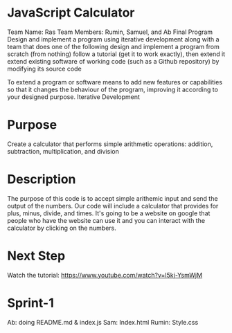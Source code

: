 # JavaScript Calculator


Team Name:  Ras
Team Members:  Rumin, Samuel, and Ab
Final Program
Design and implement a program using iterative development along with a team that does one of the following
design and implement a program from scratch (from nothing)
follow a tutorial (get it to work exactly), then extend it
extend existing software of working code (such as a Github repository) by modifying its source code

To extend a program or software means to add new features or capabilities so that it changes the behaviour of the program, improving it according to your designed purpose.
Iterative Development

# Purpose
Create a calculator that performs simple arithmetic operations: addition, subtraction, multiplication, and division

# Description
The purpose of this code is to accept simple arithemic input and send the output of the numbers.
Our code will include a calculator that provides for plus, minus, divide, and times. It's going to be a website on google that people who have the website can use it and you can interact with the calculator by clicking on the numbers.

# Next Step
Watch the tutorial: https://www.youtube.com/watch?v=I5kj-YsmWjM 

# Sprint-1
Ab: doing README.md & index.js
Sam: Index.html
Rumin: Style.css



